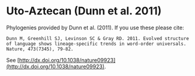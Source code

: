 # Uto-Aztecan (Dunn et al. 2011)

Phylogenies provided by Dunn et al. (2011). If you use these please cite:

```
Dunn M, Greenhill SJ, Levinson SC & Gray RD. 2011. Evolved structure of language shows lineage-specific trends in word-order universals. Nature, 473(7345), 79-82.
```

See  [http://dx.doi.org/10.1038/nature09923](http://dx.doi.org/10.1038/nature09923).

